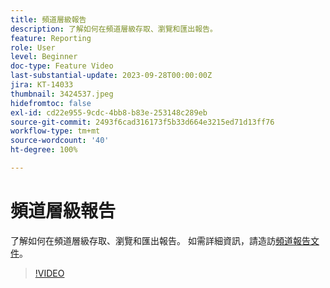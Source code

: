 ```yaml
---
title: 頻道層級報告
description: 了解如何在頻道層級存取、瀏覽和匯出報告。
feature: Reporting
role: User
level: Beginner
doc-type: Feature Video
last-substantial-update: 2023-09-28T00:00:00Z
jira: KT-14033
thumbnail: 3424537.jpeg
hidefromtoc: false
exl-id: cd22e955-9cdc-4bb8-b83e-253148c289eb
source-git-commit: 2493f6cad316173f5b33d664e3215ed71d13ff76
workflow-type: tm+mt
source-wordcount: '40'
ht-degree: 100%

---
```


# 頻道層級報告

了解如何在頻道層級存取、瀏覽和匯出報告。 如需詳細資訊，請造訪[頻道報告文件](https://experienceleague.adobe.com/docs/journey-optimizer/using/reporting/channel-report/channel-report.html?lang=zh-Hant)。

>[!VIDEO](https://video.tv.adobe.com/v/3448050/?learn=on&captions=chi_hant)

